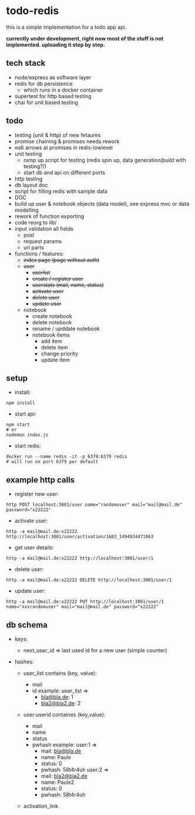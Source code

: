 # todo-redis

this is a simple implementation for a todo app api. 

**currently under development, right now most of the stuff is not implemented. uploading it step by step.**

## tech stack
- node/express as software layer
- redis for db persistence
  - which runs in a docker container
- supertest for http based testing
- chai for unit based testing


## todo
- testing (unit & http) of new fetaures
- promise chaining & promises needs rework
- es6 arrows at promises in redis-lowlevel
- unit testing
  - ramp up script for testing (redis spin up, data generation(build with testing?))
  - start db and api on different ports
- http testing
- db layout doc
- script for filling redis with sample data
- DOC
- build up user & notebook objects (data model), see express mvc or data modelling
- rework of function exporting
- code reorg to lib/
- input validation all fields 
  - post
  - request params
  - url parts
- functions / features:
  - ~~index page (page without auth)~~
  - ~~user~~
    - ~~userlist~~
    - ~~create / register user~~
    - ~~userstats (mail, name, status)~~
    - ~~activate user~~
    - ~~delete user~~
    - ~~update user~~
  - notebook
    - create notebook
    - delete notebook
    - rename / upddate notebook
    - notebook items
      - add item
      - delete item
      - change priority
      - update item



## setup
- install:

```
npm install
```

- start api:

```
npm start
# or
nodemon index.js
```

- start redis:

```
docker run --name redis -it -p 6379:6379 redis
# will run on port 6379 per default
```

## example http calls
- register new user:
```
http POST localhost:3001/user name="randomuser" mail="mail@mail.de" password="x22222"

```

- activate user:
```
http -a mail@mail.de:x22222 http://localhost:3001/user/activation/1683_1494934471863
```

- get user details:
```
http -a mail@mail.de:x22222 http://localhost:3001/user/1
```

- delete user:
```
http -a mail@mail.de:x22222 DELETE http://localhost:3001/user/1
```

- update user:
```
http -a mail@mail.de:x22222 PUT http://localhost:3001/user/1 name="xxxrandomuser" mail="mail@mail.de" password="x22222"
```


## db schema
- keys:
  - next_user_id => last used id for a new user (simple counter)

- hashes:
  - user_list
    contains (key, value):
    - mail
    - id
    example:
    user_list => 
      - bla@bla.de: 1
      - bla2@bla2.de: 2

  - user:userid
    containes (key,value):
    - mail
    - name
    - status
    - pwhash
    example:
    user:1 =>
      - mail: bla@bla.de
      - name: Paule
      - status: 0
      - pwhash: 58t4r4uh
    user:2 =>
      - mail: bla2@bla2.de
      - name: Paule2
      - status: 0
      - pwhash: 58t4r4uh

  - activation_link


